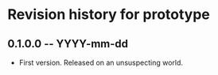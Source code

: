 # Revision history for prototype

## 0.1.0.0 -- YYYY-mm-dd

* First version. Released on an unsuspecting world.
